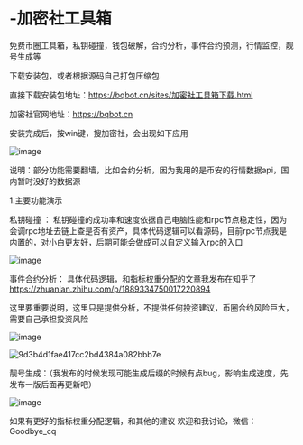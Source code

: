 # -加密社工具箱
免费币圈工具箱，私钥碰撞，钱包破解，合约分析，事件合约预测，行情监控，靓号生成等

下载安装包，或者根据源码自己打包压缩包

直接下载安装包地址：https://bqbot.cn/sites/加密社工具箱下载.html

加密社官网地址：https://bqbot.cn


安装完成后，按win键，搜加密社，会出现如下应用

![image](https://github.com/user-attachments/assets/352a0a5b-7ee8-4a2c-9143-e86879825463)


说明：部分功能需要翻墙，比如合约分析，因为我用的是币安的行情数据api，国内暂时没好的数据源






1.主要功能演示

私钥碰撞  ： 私钥碰撞的成功率和速度依据自己电脑性能和rpc节点稳定性，因为会调rpc地址去链上查是否有资产，具体代码逻辑可以看源码，目前rpc节点我是内置的，对小白更友好，后期可能会做成可以自定义输入rpc的入口



![image](https://github.com/user-attachments/assets/3b9c239c-b7cc-412e-b45d-54e7e4b2ed1e)



事件合约分析： 具体代码逻辑，和指标权重分配的文章我发布在知乎了
https://zhuanlan.zhihu.com/p/1889334750017220894

这里要重要说明，这里只是提供分析，不提供任何投资建议，币圈合约风险巨大，需要自己承担投资风险


![image](https://github.com/user-attachments/assets/68d02c67-daa3-45cb-b880-f08289418279)


![9d3b4d1fae417cc2bd4384a082bbb7e](https://github.com/user-attachments/assets/66badfc3-95f9-45ed-9cea-ee213e655a8b)


靓号生成：（我发布的时候发现可能生成后缀的时候有点bug，影响生成速度，先发布一版后面再更新吧）

![image](https://github.com/user-attachments/assets/692ea840-a01b-433c-b762-8bb844385827)



如果有更好的指标权重分配逻辑，和其他的建议 欢迎和我讨论，微信：Goodbye_cq






